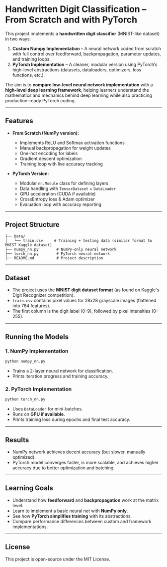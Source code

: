 # Handwritten Digit Classification – From Scratch and with PyTorch  

This project implements a **handwritten digit classifier** (MNIST-like dataset) in two ways:  

1. **Custom Numpy Implementation** – A neural network coded from scratch with full control over feedforward, backpropagation, parameter updates, and training loops.  
2. **PyTorch Implementation** – A cleaner, modular version using PyTorch’s high-level abstractions (datasets, dataloaders, optimizers, loss functions, etc.).  

The aim is to **compare low-level neural network implementation** with a **high-level deep learning framework**, helping learners understand the mathematics and mechanics behind deep learning while also practicing production-ready PyTorch coding.  

---

## Features
- **From Scratch (NumPy version):**
  - Implements ReLU and Softmax activation functions  
  - Manual backpropagation for weight updates  
  - One-hot encoding for labels  
  - Gradient descent optimization  
  - Training loop with live accuracy tracking  

- **PyTorch Version:**
  - Modular `nn.Module` class for defining layers  
  - Data handling with `TensorDataset` + `DataLoader`  
  - GPU acceleration (CUDA if available)  
  - CrossEntropy loss & Adam optimizer  
  - Evaluation loop with accuracy reporting  

---

## Project Structure
```
├── Data/
│   └── train.csv     # Training + testing data (similar format to MNIST Kaggle dataset)
├── numpy_nn.py        # NumPy-only neural network
├── torch_nn.py        # PyTorch neural network
├── README.md          # Project description
```

---

## Dataset
- The project uses the **MNIST digit dataset format** (as found on Kaggle's Digit Recognizer competition).  
- `train.csv` contains pixel values for 28x28 grayscale images (flattened into 784 features).  
- The first column is the digit label (0–9), followed by pixel intensities (0–255).  

---

## Running the Models

### 1. NumPy Implementation
```bash
python numpy_nn.py
```
- Trains a 2-layer neural network for classification.  
- Prints iteration progress and training accuracy.  

### 2. PyTorch Implementation
```bash
python torch_nn.py
```
- Uses `DataLoader` for mini-batches.  
- Runs on **GPU if available**.  
- Prints training loss during epochs and final test accuracy.  

---

## Results
- NumPy network achieves decent accuracy (but slower, manually optimized).  
- PyTorch model converges faster, is more scalable, and achieves higher accuracy due to better optimization and batching.  

---

## Learning Goals
- Understand how **feedforward** and **backpropagation** work at the matrix level.  
- Learn to implement a basic neural net with **NumPy only**.  
- See how **PyTorch simplifies training** with its abstractions.  
- Compare performance differences between custom and framework implementations.  

---

## License
This project is open-source under the MIT License.  
